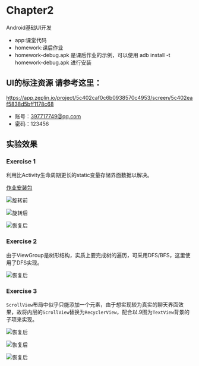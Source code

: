 # Chapter2
Android基础UI开发

* app:课堂代码
* homework:课后作业
* homework-debug.apk 是课后作业的示例，可以使用
adb install -t homework-debug.apk 进行安装

## UI的标注资源 请参考这里：

https://app.zeplin.io/project/5c402caf0c6b0938570c4953/screen/5c402eaf5838d5bff1178c68

* 账号：397717749@qq.com
* 密码：123456
## 实验效果

### Exercise 1

利用比Activity生命周期更长的static变量存储界面数据以解决。

[作业安装包](https://github-production-release-asset-2e65be.s3.amazonaws.com/256977494/a9359d80-8271-11ea-9fbf-b018c3ec833b?X-Amz-Algorithm=AWS4-HMAC-SHA256&X-Amz-Credential=AKIAIWNJYAX4CSVEH53A%2F20200419%2Fus-east-1%2Fs3%2Faws4_request&X-Amz-Date=20200419T111424Z&X-Amz-Expires=300&X-Amz-Signature=ee798db99e267e73b681954a8a2e04737d0b838d3bdd2c1d2d0719282d4d6980&X-Amz-SignedHeaders=host&actor_id=32817183&repo_id=256977494&response-content-disposition=attachment%3B%20filename%3Dtsparrot-chap2.apk&response-content-type=application%2Fvnd.android.package-archive)

![旋转前](https://github.com/tsparrot/Chapter-2-master/blob/master/pic/Screenshot_20200419_183435_chapter.android.aweme..jpg)

![旋转后](https://github.com/tsparrot/Chapter-2-master/blob/master/pic/Screenshot_20200419_183457_chapter.android.aweme..jpg)

![恢复后](https://github.com/tsparrot/Chapter-2-master/blob/master/pic/Screenshot_20200419_183512_chapter.android.aweme..jpg)

### Exercise 2

由于ViewGroup是树形结构，实质上要完成树的遍历，可采用DFS/BFS，这里使用了DFS实现。

![恢复后](https://github.com/tsparrot/Chapter-2-master/blob/master/pic/Screenshot_20200419_183610_chapter.android.aweme..jpg)

### Exercise 3

`ScrollView`布局中似乎只能添加一个元素，由于想实现较为真实的聊天界面效果，故将内层的`ScrollView`替换为`RecyclerView`，配合以.9图为`TextView`背景的子项来实现。

![恢复后](https://github.com/tsparrot/Chapter-2-master/blob/master/pic/Screenshot_20200419_183645_chapter.android.aweme..jpg)

![恢复后](https://github.com/tsparrot/Chapter-2-master/blob/master/pic/Screenshot_20200419_183706_chapter.android.aweme..jpg)

![恢复后](https://github.com/tsparrot/Chapter-2-master/blob/master/pic/Screenshot_20200419_183759_chapter.android.aweme..jpg)
